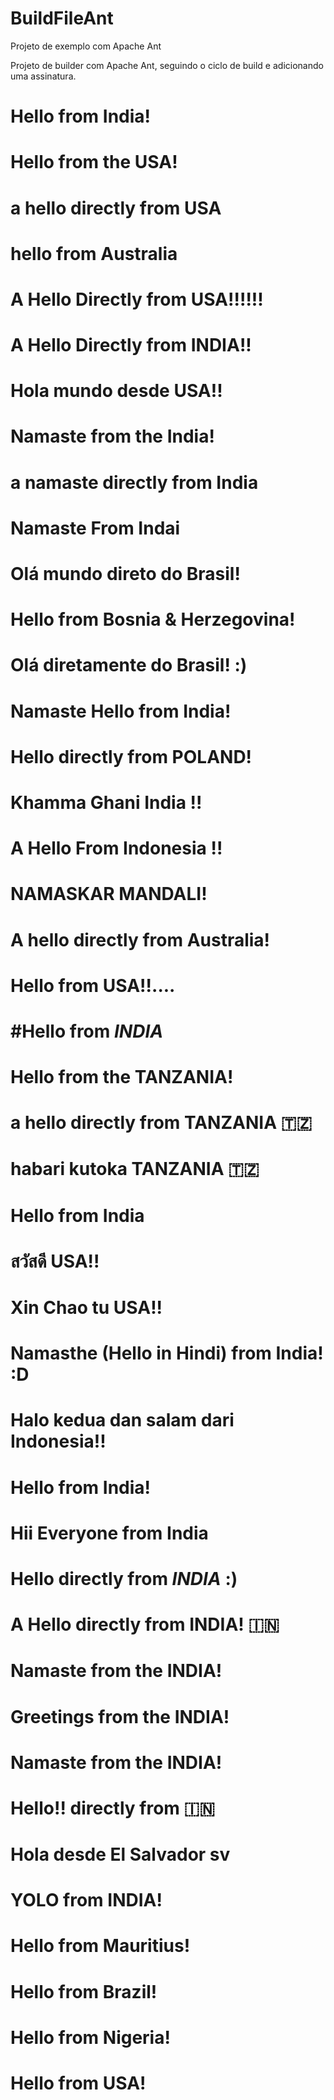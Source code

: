 # BuildFileAnt
Projeto de exemplo com Apache Ant

Projeto de builder com Apache Ant, seguindo o ciclo de build e adicionando uma assinatura.

Hello from India!
=======

Hello from the USA!
=======

a hello directly from USA
=======

hello from Australia
=======

A Hello Directly from USA!!!!!!
=======

A Hello Directly from INDIA!!
=======

Hola mundo desde USA!!
=======

Namaste from the India!
=======

a namaste directly from India 
=======

Namaste From Indai
=======

Olá mundo direto do Brasil!
=======

Hello from Bosnia & Herzegovina!
=======

Olá diretamente do Brasil! :)
=======

Namaste Hello from India!
=======

Hello directly from POLAND!
=======

Khamma Ghani India !!
=======

A Hello From Indonesia !!
=======

NAMASKAR MANDALI!
=======

A hello directly from Australia!
=======

Hello from USA!!....
=======

#Hello from *INDIA*
=======

Hello from the TANZANIA!
=======

a hello directly from TANZANIA 🇹🇿
=======

habari kutoka TANZANIA 🇹🇿 
=======

Hello from India
=======

สวัสดี USA!!
=======

Xin Chao tu USA!!
=======

Namasthe (Hello in Hindi) from India! :D
=======

Halo kedua dan salam dari Indonesia!!
=======

Hello from India!
========

Hii Everyone from India
======== 

Hello directly from *INDIA* :)
=======

A Hello directly from INDIA! 🇮🇳
=======

Namaste from the INDIA!
=======

Greetings from the INDIA!
=======

Namaste from the INDIA!
=======

Hello!! directly from :india:
=======

Hola desde El Salvador sv
=======

YOLO from INDIA!
=======

Hello from Mauritius!
=======

Hello from Brazil!
=======

Hello from Nigeria!
=======

Hello from USA!
=======
